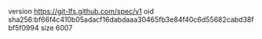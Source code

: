 version https://git-lfs.github.com/spec/v1
oid sha256:bf66f4c410b05adacf16dabdaaa30465fb3e84f40c6d55682cabd38fbf5f0994
size 6007
